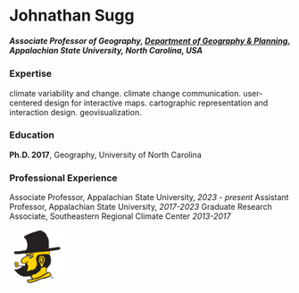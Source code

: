 # Johnathan Sugg
##### Associate Professor of Geography, [Department of Geography & Planning.](http://geo.appstate.edu) Appalachian State University, North Carolina, USA

### Expertise
climate variability and change. climate change communication. user-centered design for interactive maps. cartographic representation and interaction design. geovisualization.

### Education
**Ph.D. 2017**, Geography, University of North Carolina

### Professional Experience
Associate Professor, Appalachian State University, *2023 - present*
Assistant Professor, Appalachian State University, *2017-2023*
Graduate Research Associate, Southeastern Regional Climate Center *2013-2017*


<img src="img/yosef.png" width="100"/>
